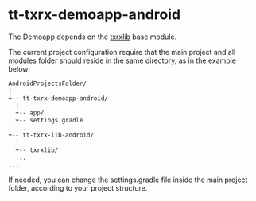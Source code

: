 # tt-txrx-demoapp-android

The Demoapp depends on the [txrxlib](https://github.com/tertiumtechnology/tt-txrx-lib-android) base module.

The current project configuration require that the main project and all modules folder should reside in the same directory, as in the example below:

```bash
AndroidProjectsFolder/
¦
+-- tt-txrx-demoapp-android/
  ¦
  +-- app/
  +-- settings.gradle
  ...
+-- tt-txrx-lib-android/
  ¦
  +-- txrxlib/
  ...
...
```

If needed, you can change the settings.gradle file inside the main project folder, according to your project structure.
